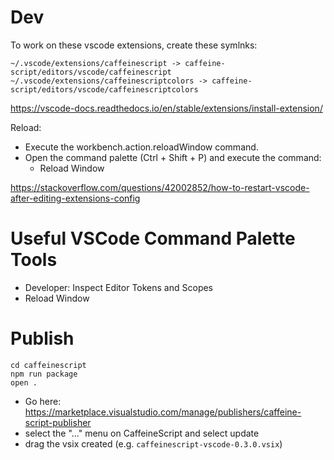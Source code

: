 # Dev

To work on these vscode extensions, create these symlnks:

```
~/.vscode/extensions/caffeinescript -> caffeine-script/editors/vscode/caffeinescript
~/.vscode/extensions/caffeinescriptcolors -> caffeine-script/editors/vscode/caffeinescriptcolors
```

https://vscode-docs.readthedocs.io/en/stable/extensions/install-extension/

Reload:

- Execute the workbench.action.reloadWindow command.
- Open the command palette (Ctrl + Shift + P) and execute the command:
  - Reload Window

https://stackoverflow.com/questions/42002852/how-to-restart-vscode-after-editing-extensions-config

# Useful VSCode Command Palette Tools

- Developer: Inspect Editor Tokens and Scopes
- Reload Window

# Publish

```
cd caffeinescript
npm run package
open .
```

- Go here: https://marketplace.visualstudio.com/manage/publishers/caffeine-script-publisher
- select the "..." menu on CaffeineScript and select update
- drag the vsix created (e.g. `caffeinescript-vscode-0.3.0.vsix`)
